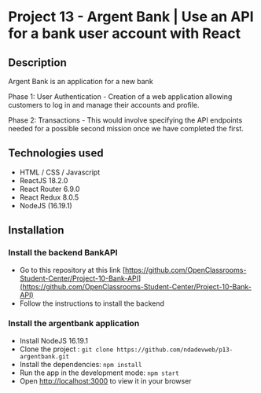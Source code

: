 # Project 13 - Argent Bank | Use an API for a bank user account with React

## Description

Argent Bank is an application for a new bank


Phase 1: User Authentication - Creation of a web application allowing customers to log in and manage their accounts and profile.

Phase 2: Transactions - This would involve specifying the API endpoints needed for a possible second mission once we have completed the first.


## Technologies used

- HTML / CSS / Javascript
- ReactJS 18.2.0
- React Router 6.9.0
- React Redux 8.0.5
- NodeJS (16.19.1)


## Installation

### Install the backend BankAPI

- Go to this repository at this link [https://github.com/OpenClassrooms-Student-Center/Project-10-Bank-API](https://github.com/OpenClassrooms-Student-Center/Project-10-Bank-API)
- Follow the instructions to install the backend


### Install the argentbank application

- Install NodeJS 16.19.1
- Clone the project : `git clone https://github.com/ndadevweb/p13-argentbank.git`
- Install the dependencies: `npm install`
- Run the app in the development mode: `npm start`
- Open [http://localhost:3000](http://localhost:3000) to view it in your browser